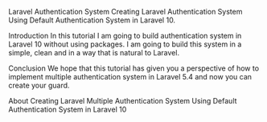 Laravel Authentication System
Creating Laravel Authentication System Using Default Authentication System in Laravel 10.

Introduction
In this tutorial I am going to build authentication system in Laravel 10 without using packages. I am going to build this system in a simple, clean and in a way that is natural to Laravel.

Conclusion
We hope that this tutorial has given you a perspective of how to implement multiple authentication system in Laravel 5.4 and now you can create your guard.

About
Creating Laravel Multiple Authentication System Using Default Authentication System in Laravel 10
